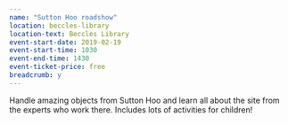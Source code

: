 ```yaml
---
name: "Sutton Hoo roadshow"
location: beccles-library
location-text: Beccles Library
event-start-date: 2019-02-19
event-start-time: 1030
event-end-time: 1430
event-ticket-price: free
breadcrumb: y
---
```


Handle amazing objects from Sutton Hoo and learn all about the site from the experts who work there. Includes lots of activities for children!
